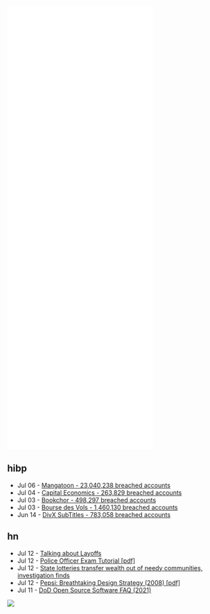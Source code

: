 ![Metrics](https://raw.githubusercontent.com/phixion/phixion/master/metrics.svg)

## hibp

<!--
for https://github.com/phixion/phixion/blob/main/.github/workflows/feeds.yml
-->
<!--START_SECTION:haveibeenpwnd-->
- Jul 06 - [Mangatoon - 23,040,238 breached accounts](https://haveibeenpwned.com/PwnedWebsites#Mangatoon)
- Jul 04 - [Capital Economics - 263,829 breached accounts](https://haveibeenpwned.com/PwnedWebsites#CapialEconomics)
- Jul 03 - [Bookchor - 498,297 breached accounts](https://haveibeenpwned.com/PwnedWebsites#Bookchor)
- Jul 03 - [Bourse des Vols - 1,460,130 breached accounts](https://haveibeenpwned.com/PwnedWebsites#BourseDesVols)
- Jun 14 - [DivX SubTitles - 783,058 breached accounts](https://haveibeenpwned.com/PwnedWebsites#DivXSubTitles)
<!--END_SECTION:haveibeenpwnd-->

## hn

<!--
for https://github.com/phixion/phixion/blob/main/.github/workflows/feeds.yml
-->
<!--START_SECTION:hn-->
- Jul 12 - [Talking about Layoffs](https://angelariggs.github.io/articles/talking-about-layoffs)
- Jul 12 - [Police Officer Exam Tutorial [pdf]](https://www1.nyc.gov/assets/nypd/downloads/pdf/careers/po-exam-tutorial-2021-04-14.pdf)
- Jul 12 - [State lotteries transfer wealth out of needy communities, investigation finds](https://www.cbsnews.com/news/state-lotteries-transfer-wealth-out-of-needy-communities/)
- Jul 12 - [Pepsi: Breathtaking Design Strategy (2008) [pdf]](https://jimedwardsnrx.files.wordpress.com/2009/02/pepsi_gravitational_field.pdf)
- Jul 11 - [DoD Open Source Software FAQ (2021)](https://dodcio.defense.gov/open-source-software-faq/)
<!--END_SECTION:hn-->

<!--
for https://yhype.me
-->
![](https://hit.yhype.me/github/profile?user_id=13013670)
